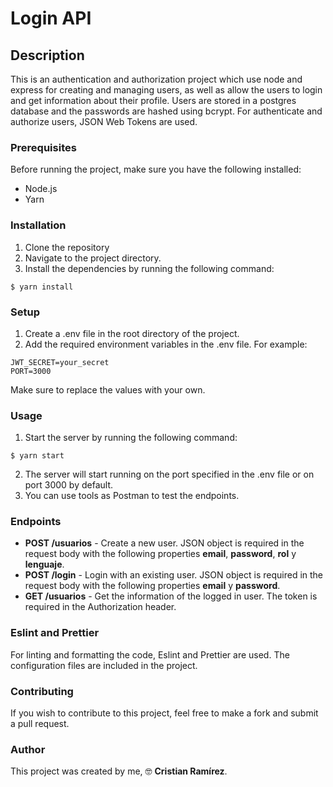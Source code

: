 # Login API

## Description

This is an authentication and authorization project which use node and express for creating and managing users, as well as allow the users to login and get information about their profile.
Users are stored in a postgres database and the passwords are hashed using bcrypt.
For authenticate and authorize users, JSON Web Tokens are used.

### Prerequisites

Before running the project, make sure you have the following installed:

- Node.js
- Yarn

### Installation

1. Clone the repository
2. Navigate to the project directory.
3. Install the dependencies by running the following command:

```
$ yarn install
```

### Setup

1. Create a .env file in the root directory of the project.
2. Add the required environment variables in the .env file. For example:

```
JWT_SECRET=your_secret
PORT=3000
```

Make sure to replace the values with your own.

### Usage

1. Start the server by running the following command:

```
$ yarn start
```

2. The server will start running on the port specified in the .env file or on port 3000 by default.
3. You can use tools as Postman to test the endpoints.

### Endpoints

- **POST /usuarios** - Create a new user. JSON object is required in the request body with the following properties **email**, **password**, **rol** y **lenguaje**.
- **POST /login** - Login with an existing user. JSON object is required in the request body with the following properties **email** y **password**.
- **GET /usuarios** - Get the information of the logged in user. The token is required in the Authorization header.

### Eslint and Prettier

For linting and formatting the code, Eslint and Prettier are used. The configuration files are included in the project.

### Contributing

If you wish to contribute to this project, feel free to make a fork and submit a pull request.

### Author

This project was created by me, 🤓 **Cristian Ramírez**.
